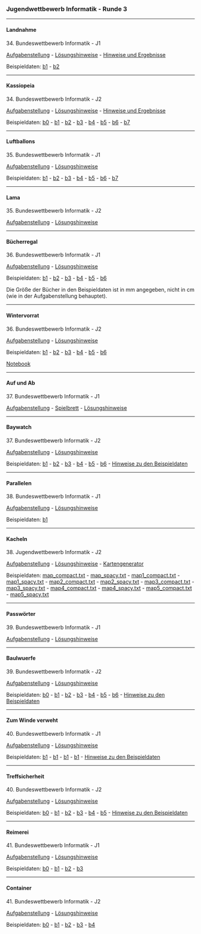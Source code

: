 ### Jugendwettbewerb Informatik - Runde 3
---


#### Landnahme

34\. Bundeswettbewerb Informatik - J1

[Aufgabenstellung](landnahme/landnahme.pdf) -
[Lösungshinweise](./landnahme/landnahme_loesungshinweise.pdf) -
[Hinweise und Ergebnisse](https://nbviewer.org/github/ktheu/Programmierwettbewerbe/blob/master/jwinfRunde3/landnahme/landnahme.ipynb)

Beispieldaten: [b1](landnahme/eingabe1.txt) - [b2](landnahme/eingabe2.txt)

----

#### Kassiopeia

34\. Bundeswettbewerb Informatik - J2

[Aufgabenstellung](kassiopeia/kassiopeia.pdf) - [Lösungshinweise](kassiopeia/kassiopeia_loesung.pdf) -
[Hinweise und Ergebnisse](https://nbviewer.org/github/ktheu/Programmierwettbewerbe/blob/master/jwinfRunde3/kassiopeia/kassiopeia.ipynb)

Beispieldaten: 
[b0](./kassiopeia/beispieldaten/kassiopeia0.txt) -
[b1](./kassiopeia/beispieldaten/kassiopeia1.txt) -
[b2](./kassiopeia/beispieldaten/kassiopeia2.txt) -
[b3](./kassiopeia/beispieldaten/kassiopeia3.txt) -
[b4](./kassiopeia/beispieldaten/kassiopeia4.txt) -
[b5](./kassiopeia/beispieldaten/kassiopeia5.txt) -
[b6](./kassiopeia/beispieldaten/kassiopeia6.txt) -
[b7](./kassiopeia/beispieldaten/kassiopeia7.txt) 

----

#### Luftballons


35\. Bundeswettbewerb Informatik - J1

[Aufgabenstellung](./luftballons/luftballon.pdf) - 
[Lösungshinweise](./luftballons/luftballon_loesungshinweise.pdf)

Beispieldaten: 
[b1](./luftballons/beispieldaten/luftballons1.txt) -
[b2](./luftballons/beispieldaten/luftballons2.txt) -
[b3](./luftballons/beispieldaten/luftballons3.txt) -
[b4](./luftballons/beispieldaten/luftballons4.txt) -
[b5](./luftballons/beispieldaten/luftballons5.txt) -
[b6](./luftballons/beispieldaten/luftballons6.txt) -
[b7](./luftballons/beispieldaten/luftballons7.txt) 

-----


#### Lama


35\. Bundeswettbewerb Informatik - J2

[Aufgabenstellung](./lama/lama.pdf) - 
[Lösungshinweise](./lama/lama_loesungshinweise.pdf)

------
#### Bücherregal

36\. Bundeswettbewerb Informatik - J1

[Aufgabenstellung](./buecherregal/buecherregal.pdf) - [Lösungshinweise](./buecherregal/buecherregal_loesung.pdf) 

Beispieldaten: 
[b1](./buecherregal/beispieldaten/buecherregal1.txt) -
[b2](./buecherregal/beispieldaten/buecherregal2.txt) -
[b3](./buecherregal/beispieldaten/buecherregal3.txt) -
[b4](./buecherregal/beispieldaten/buecherregal4.txt) -
[b5](./buecherregal/beispieldaten/buecherregal5.txt) -
[b6](./buecherregal/beispieldaten/buecherregal6.txt) 


Die Größe der Bücher in den Beispieldaten ist in mm angegeben, nicht in cm (wie in der Aufgabenstellung behauptet).

-----
#### Wintervorrat

36\. Bundeswettbewerb Informatik - J2

[Aufgabenstellung](./wintervorrat/wintervorrat.pdf) -  [Lösungshinweise](./wintervorrat/wintervorrat_loesung.pdf) 

Beispieldaten: 
[b1](./wintervorrat/beispieldaten/wintervorrat1.txt) -
[b2](./wintervorrat/beispieldaten/wintervorrat2.txt) -
[b3](./wintervorrat/beispieldaten/wintervorrat3.txt) -
[b4](./wintervorrat/beispieldaten/wintervorrat4.txt) -
[b5](./wintervorrat/beispieldaten/wintervorrat5.txt) -
[b6](./wintervorrat/beispieldaten/wintervorrat6.txt) 

[Notebook](./wintervorrat/wintervorrat.ipynb)

----
#### Auf und Ab

37\. Bundeswettbewerb Informatik - J1 

[Aufgabenstellung](./auf_und_ab/auf_und_ab.pdf)  -  [Spielbrett](./auf_und_ab/leiterspiel.pdf) -
[Lösungshinweise](./auf_und_ab/auf_und_ab_loesungshinweise.pdf)

----
#### Baywatch

37\. Bundeswettbewerb Informatik - J2

[Aufgabenstellung](./baywatch/baywatch.pdf) - [Lösungshinweise](./baywatch/baywatch_loesungshinweise.pdf)

Beispieldaten: 
[b1](./baywatch/beispieldaten/baywatch1.txt) -
[b2](./baywatch/beispieldaten/baywatch2.txt) -
[b3](./baywatch/beispieldaten/baywatch3.txt) -
[b4](./baywatch/beispieldaten/baywatch4.txt) -
[b5](./baywatch/beispieldaten/baywatch5.txt) -
[b6](./baywatch/beispieldaten/baywatch6.txt) -
[Hinweise zu den Beispieldaten](./baywatch/beispieldaten/readme.md) 


------
#### Parallelen

38\. Bundeswettbewerb Informatik - J1

[Aufgabenstellung](./parallelen/aufgabenstellung.png) - [Lösungshinweise](./parallelen/parallelen_loesung.pdf) 

Beispieldaten:
[b1](./parallelen/parallelen.txt)


----
#### Kacheln

38\. Jugendwettbewerb Informatik - J2

[Aufgabenstellung](./kacheln/aufgabenstellung.png) - [Lösungshinweise](./kacheln/kacheln_loesung.pdf) -
[Kartengenerator](./kacheln/kartengenerator/index.html)

Beispieldaten:
[map_compact.txt](./kacheln/beispieldaten/map_compact.txt) -
[map_spacy.txt](./kacheln/beispieldaten/map_spacy.txt) -
[map1_compact.txt](./kacheln/beispieldaten/map1_compact.txt) -
[map1_spacy.txt](./kacheln/beispieldaten/map1_spacy.txt) -
[map2_compact.txt](./kacheln/beispieldaten/map2_compact.txt) -
[map2_spacy.txt](./kacheln/beispieldaten/map2_spacy.txt)  -
[map3_compact.txt](./kacheln/beispieldaten/map3_compact.txt) -
[map3_spacy.txt](./kacheln/beispieldaten/map3_spacy.txt) -
[map4_compact.txt](./kacheln/beispieldaten/map4_compact.txt) -
[map4_spacy.txt](./kacheln/beispieldaten/map4_spacy.txt) -
[map5_compact.txt](./kacheln/beispieldaten/map5_compact.txt) -
[map5_spacy.txt](./kacheln/beispieldaten/map5_spacy.txt)



----
#### Passwörter

39\. Bundeswettbewerb Informatik - J1

[Aufgabenstellung](./passwoerter/passwoerter.pdf) -  [Lösungshinweise](./passwoerter/passwoerter_loesung.pdf) 

----
#### Baulwuerfe

39\. Bundeswettbewerb Informatik - J2

[Aufgabenstellung](./baulwuerfe/baulwuerfe.pdf) - [Lösungshinweise](./baulwuerfe/baulwuerfe_loesung.pdf) 

Beispieldaten: 
[b0](./baulwuerfe/beispieldaten/karte0.txt) -
[b1](./baulwuerfe/beispieldaten/karte1.txt) -
[b2](./baulwuerfe/beispieldaten/karte2.txt) -
[b3](./baulwuerfe/beispieldaten/karte3.txt) -
[b4](./baulwuerfe/beispieldaten/karte4.txt) -
[b5](./baulwuerfe/beispieldaten/karte5.txt) -
[b6](./baulwuerfe/beispieldaten/karte6.txt) -
[Hinweise zu den Beispieldaten](./baulwuerfe/beispieldaten/readme.md) 


----
#### Zum Winde verweht

40\. Bundeswettbewerb Informatik - J1

[Aufgabenstellung](./zumWindeVerweht/aufgabenstellung.png) - [Lösungshinweise](./zumWindeVerweht/zumWindeVerweht.pdf)

Beispieldaten: 
[b1](./zumWindeVerweht/beispieldaten/landkreis1.txt) -
[b1](./zumWindeVerweht/beispieldaten/landkreis1.txt) -
[b1](./zumWindeVerweht/beispieldaten/landkreis1.txt) -
[b1](./zumWindeVerweht/beispieldaten/landkreis1.txt) -
[Hinweise zu den Beispieldaten](./zumWindeVerweht/beispieldaten/readme.md) 



----
#### Treffsicherheit

40\. Bundeswettbewerb Informatik - J2

[Aufgabenstellung](./treffsicherheit/treffsicherheit.png) - [Lösungshinweise](./treffsicherheit/Treffsicherheit.pdf)

Beispieldaten: 
[b0](./treffsicherheit/beispieldaten/praeferenzen0.txt) -
[b1](./treffsicherheit/beispieldaten/praeferenzen1.txt) -
[b2](./treffsicherheit/beispieldaten/praeferenzen2.txt) -
[b3](./treffsicherheit/beispieldaten/praeferenzen3.txt) -
[b4](./treffsicherheit/beispieldaten/praeferenzen4.txt) -
[b5](./treffsicherheit/beispieldaten/praeferenzen5.txt) -
[Hinweise zu den Beispieldaten](./treffsicherheit/beispieldaten/readme.md)


----
#### Reimerei

41\. Bundeswettbewerb Informatik - J1

[Aufgabenstellung](./reimerei/reimerei.png) - [Lösungshinweise](./reimerei/reimerei_loesungshinweise.pdf)

Beispieldaten: 
[b0](./reimerei/beispieldaten/reimerei0.txt) -
[b1](./reimerei/beispieldaten/reimerei1.txt) -
[b2](./reimerei/beispieldaten/reimerei2.txt) -
[b3](./reimerei/beispieldaten/reimerei3.txt) 

----
#### Container

41\. Bundeswettbewerb Informatik - J2

[Aufgabenstellung](./container/container.png) - [Lösungshinweise](./container/container_loesungshinweise.pdf)

Beispieldaten: 
[b0](./container/beispieldaten/container0.txt) -
[b1](./container/beispieldaten/container1.txt) -
[b2](./container/beispieldaten/container2.txt) -
[b3](./container/beispieldaten/container3.txt) -
[b4](./container/beispieldaten/container4.txt) 


 
